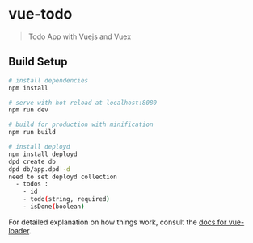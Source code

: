 # vue-todo

> Todo App with Vuejs and Vuex

## Build Setup

``` bash
# install dependencies
npm install

# serve with hot reload at localhost:8080
npm run dev

# build for production with minification
npm run build

# install deployd
npm install deployd
dpd create db
dpd db/app.dpd -d
need to set deployd collection
  - todos :
    - id
    - todo(string, required)
    - isDone(boolean)
```

For detailed explanation on how things work, consult the [docs for vue-loader](http://vuejs.github.io/vue-loader).
